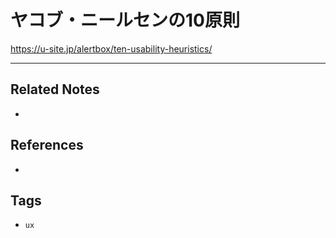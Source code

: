 # ヤコブ・ニールセンの10原則
https://u-site.jp/alertbox/ten-usability-heuristics/

---
## Related Notes
- 

## References
- 

## Tags
- `ux` 